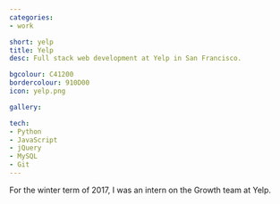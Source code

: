 ```yaml
---
categories:
- work

short: yelp
title: Yelp
desc: Full stack web development at Yelp in San Francisco.

bgcolour: C41200
bordercolour: 910D00
icon: yelp.png

gallery:

tech:
- Python
- JavaScript
- jQuery
- MySQL
- Git
---
```

For the winter term of 2017, I was an intern on the Growth team at Yelp. 